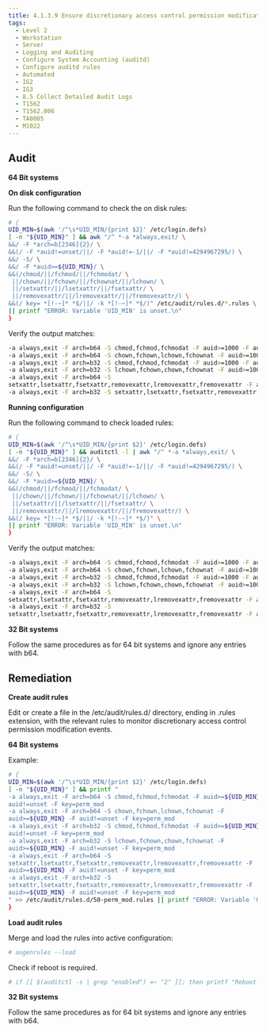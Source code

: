 ```yaml
---
title: 4.1.3.9 Ensure discretionary access control permission modification events are collected
tags:
  - Level 2
  - Workstation
  - Server
  - Logging and Auditing
  - Configure System Accounting (auditd)
  - Configure auditd rules
  - Automated
  - IG2
  - IG3
  - 8.5 Collect Detailed Audit Logs
  - T1562
  - T1562.006
  - TA0005
  - M1022
---
```


## Audit
**64 Bit systems**

**On disk configuration**

Run the following command to check the on disk rules:
```bash
# {
UID_MIN=$(awk '/^\s*UID_MIN/{print $2}' /etc/login.defs)
[ -n "${UID_MIN}" ] && awk "/^ *-a *always,exit/ \
&&/ -F *arch=b[2346]{2}/ \
&&(/ -F *auid!=unset/||/ -F *auid!=-1/||/ -F *auid!=4294967295/) \
&&/ -S/ \
&&/ -F *auid>=${UID_MIN}/ \
&&(/chmod/||/fchmod/||/fchmodat/ \
 ||/chown/||/fchown/||/fchownat/||/lchown/ \
 ||/setxattr/||/lsetxattr/||/fsetxattr/ \
 ||/removexattr/||/lremovexattr/||/fremovexattr/) \
&&(/ key= *[!-~]* *$/||/ -k *[!-~]* *$/)" /etc/audit/rules.d/*.rules \
|| printf "ERROR: Variable 'UID_MIN' is unset.\n"
}
```

Verify the output matches:
```bash
-a always,exit -F arch=b64 -S chmod,fchmod,fchmodat -F auid>=1000 -F auid!=unset -F key=perm_mod
-a always,exit -F arch=b64 -S chown,fchown,lchown,fchownat -F auid>=1000 -F auid!=unset -F key=perm_mod
-a always,exit -F arch=b32 -S chmod,fchmod,fchmodat -F auid>=1000 -F auid!=unset -F key=perm_mod
-a always,exit -F arch=b32 -S lchown,fchown,chown,fchownat -F auid>=1000 -F auid!=unset -F key=perm_mod
-a always,exit -F arch=b64 -S
setxattr,lsetxattr,fsetxattr,removexattr,lremovexattr,fremovexattr -F auid>=1000 -F auid!=unset -F key=perm_mod
-a always,exit -F arch=b32 -S setxattr,lsetxattr,fsetxattr,removexattr,lremovexattr,fremovexattr -F auid>=1000 -F auid!=unset -F key=perm_mod
```

**Running configuration**

Run the following command to check loaded rules:
```bash
# {
UID_MIN=$(awk '/^\s*UID_MIN/{print $2}' /etc/login.defs)
[ -n "${UID_MIN}" ] && auditctl -l | awk "/^ *-a *always,exit/ \
&&/ -F *arch=b[2346]{2}/ \
&&(/ -F *auid!=unset/||/ -F *auid!=-1/||/ -F *auid!=4294967295/) \
&&/ -S/ \
&&/ -F *auid>=${UID_MIN}/ \
&&(/chmod/||/fchmod/||/fchmodat/ \
 ||/chown/||/fchown/||/fchownat/||/lchown/ \
 ||/setxattr/||/lsetxattr/||/fsetxattr/ \
 ||/removexattr/||/lremovexattr/||/fremovexattr/) \
&&(/ key= *[!-~]* *$/||/ -k *[!-~]* *$/)" \
|| printf "ERROR: Variable 'UID_MIN' is unset.\n"
}
```

Verify the output matches:
```bash
-a always,exit -F arch=b64 -S chmod,fchmod,fchmodat -F auid>=1000 -F auid!=-1 -F key=perm_mod
-a always,exit -F arch=b64 -S chown,fchown,lchown,fchownat -F auid>=1000 -F auid!=-1 -F key=perm_mod
-a always,exit -F arch=b32 -S chmod,fchmod,fchmodat -F auid>=1000 -F auid!=-1 -F key=perm_mod
-a always,exit -F arch=b32 -S lchown,fchown,chown,fchownat -F auid>=1000 -F auid!=-1 -F key=perm_mod
-a always,exit -F arch=b64 -S
setxattr,lsetxattr,fsetxattr,removexattr,lremovexattr,fremovexattr -F auid>=1000 -F auid!=-1 -F key=perm_mod
-a always,exit -F arch=b32 -S
setxattr,lsetxattr,fsetxattr,removexattr,lremovexattr,fremovexattr -F auid>=1000 -F auid!=-1 -F key=perm_mod
```

**32 Bit systems**

Follow the same procedures as for 64 bit systems and ignore any entries with b64.

## Remediation
**Create audit rules**

Edit or create a file in the /etc/audit/rules.d/ directory, ending in .rules extension, with the relevant rules to monitor discretionary access control permission modification events.

**64 Bit systems**

Example:
```bash
# {
UID_MIN=$(awk '/^\s*UID_MIN/{print $2}' /etc/login.defs)
[ -n "${UID_MIN}" ] && printf "
-a always,exit -F arch=b64 -S chmod,fchmod,fchmodat -F auid>=${UID_MIN} -F
auid!=unset -F key=perm_mod
-a always,exit -F arch=b64 -S chown,fchown,lchown,fchownat -F
auid>=${UID_MIN} -F auid!=unset -F key=perm_mod
-a always,exit -F arch=b32 -S chmod,fchmod,fchmodat -F auid>=${UID_MIN} -F
auid!=unset -F key=perm_mod
-a always,exit -F arch=b32 -S lchown,fchown,chown,fchownat -F
auid>=${UID_MIN} -F auid!=unset -F key=perm_mod
-a always,exit -F arch=b64 -S
setxattr,lsetxattr,fsetxattr,removexattr,lremovexattr,fremovexattr -F
auid>=${UID_MIN} -F auid!=unset -F key=perm_mod
-a always,exit -F arch=b32 -S
setxattr,lsetxattr,fsetxattr,removexattr,lremovexattr,fremovexattr -F
auid>=${UID_MIN} -F auid!=unset -F key=perm_mod
" >> /etc/audit/rules.d/50-perm_mod.rules || printf "ERROR: Variable 'UID_MIN' is unset.\n"
}
```

**Load audit rules**

Merge and load the rules into active configuration:
```bash
# augenrules --load
```

Check if reboot is required.
```bash
# if [[ $(auditctl -s | grep "enabled") =~ "2" ]]; then printf "Reboot required to load rules\n"; fi
```

**32 Bit systems**

Follow the same procedures as for 64 bit systems and ignore any entries with b64.
